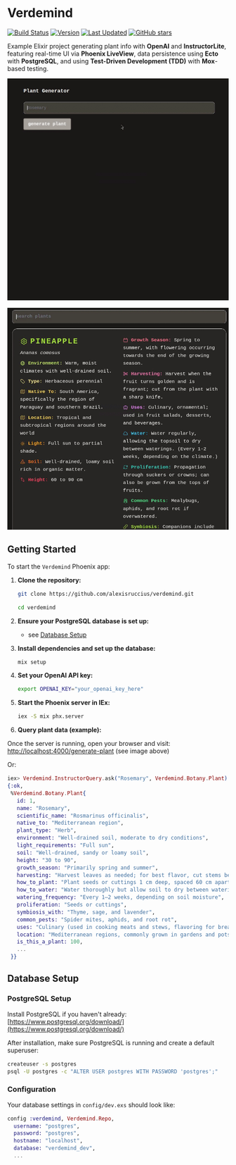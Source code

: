 # Verdemind

[![Build Status](https://github.com/alexisruccius/verdemind/workflows/CI/badge.svg)](https://github.com/alexisruccius/verdemind/actions/workflows/CI.yml)
[![Version](https://img.shields.io/github/v/tag/alexisruccius/verdemind.svg)](https://github.com/alexisruccius/verdemind/tags)
[![Last Updated](https://img.shields.io/github/last-commit/alexisruccius/verdemind.svg)](https://github.com/alexisruccius/verdemind/commits/master)
[![GitHub stars](https://img.shields.io/github/stars/alexisruccius/verdemind.svg)](https://github.com/alexisruccius/verdemind/stargazers)


Example Elixir project generating plant info with **OpenAI** and **InstructorLite**,
featuring real-time UI via **Phoenix LiveView**, data persistence using **Ecto** with **PostgreSQL**,
and using **Test-Driven Development (TDD)** with **Mox**-based testing.


![Verdemind: Generate a plant, watch LiveView fetch responses from OpenAI](/priv/static/images/verdemind-generate-plant-from-openai.gif)

![Verdemind: Search for a plant](/priv/static/images/verdemind-search-plants.gif)


## Getting Started

To start the `Verdemind` Phoenix app:

1. **Clone the repository:**

   ```sh
   git clone https://github.com/alexisruccius/verdemind.git
   ```

   ```sh
   cd verdemind
   ```

2. **Ensure your PostgreSQL database is set up:**
   - see [Database Setup](#Database-Setup)


3. **Install dependencies and set up the database:**

   ```sh
   mix setup
   ```

4. **Set your OpenAI API key:**

   ```sh
   export OPENAI_KEY="your_openai_key_here"
   ```

5. **Start the Phoenix server in IEx:**

   ```sh
   iex -S mix phx.server
   ```

6. **Query plant data (example):**

  Once the server is running, open your browser and visit:
  [http://localhost:4000/generate-plant](http://localhost:4000/generate-plant)
  (see image above)


  Or:

   ```elixir
   iex> Verdemind.InstructorQuery.ask("Rosemary", Verdemind.Botany.Plant)
   {:ok,
    %Verdemind.Botany.Plant{
      id: 1,
      name: "Rosemary",
      scientific_name: "Rosmarinus officinalis",
      native_to: "Mediterranean region",
      plant_type: "Herb",
      environment: "Well-drained soil, moderate to dry conditions",
      light_requirements: "Full sun",
      soil: "Well-drained, sandy or loamy soil",
      height: "30 to 90",
      growth_season: "Primarily spring and summer",
      harvesting: "Harvest leaves as needed; for best flavor, cut stems before flowering.",
      how_to_plant: "Plant seeds or cuttings 1 cm deep, spaced 60 cm apart.",
      how_to_water: "Water thoroughly but allow soil to dry between watering to prevent root rot.",
      watering_frequency: "Every 1–2 weeks, depending on soil moisture",
      proliferation: "Seeds or cuttings",
      symbiosis_with: "Thyme, sage, and lavender",
      common_pests: "Spider mites, aphids, and root rot",
      uses: "Culinary (used in cooking meats and stews, flavoring for breads) and medicinal (supports digestion, memory enhancement)",
      location: "Mediterranean regions, commonly grown in gardens and pots worldwide",
      is_this_a_plant: 100,
      ...
    }}
   ```


## Database Setup

### PostgreSQL Setup

Install PostgreSQL if you haven't already:
[https://www.postgresql.org/download/](https://www.postgresql.org/download/)

After installation, make sure PostgreSQL is running and create a default superuser:

```sh
createuser -s postgres
psql -U postgres -c "ALTER USER postgres WITH PASSWORD 'postgres';"
```

### Configuration

Your database settings in `config/dev.exs` should look like:

```elixir
config :verdemind, Verdemind.Repo,
  username: "postgres",
  password: "postgres",
  hostname: "localhost",
  database: "verdemind_dev",
  ...
```


